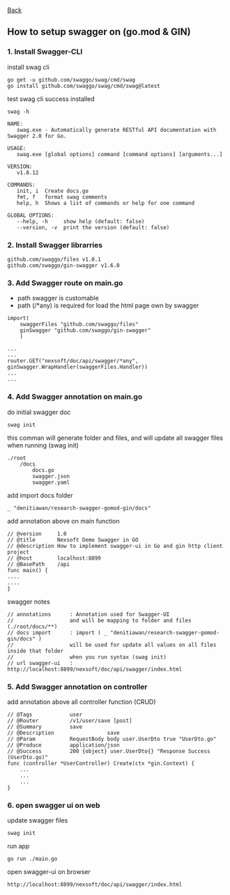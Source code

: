 [Back]()

## How to setup swagger on (go.mod & GIN)

### 1. Install Swagger-CLI

install swag cli

```
go get -u github.com/swaggo/swag/cmd/swag
go install github.com/swaggo/swag/cmd/swag@latest
```

test swag cli success installed

```
swag -h
```

```
NAME:
   swag.exe - Automatically generate RESTful API documentation with Swagger 2.0 for Go.

USAGE:
   swag.exe [global options] command [command options] [arguments...]

VERSION:
   v1.8.12

COMMANDS:
   init, i  Create docs.go
   fmt, f   format swag comments
   help, h  Shows a list of commands or help for one command

GLOBAL OPTIONS:
   --help, -h     show help (default: false)
   --version, -v  print the version (default: false)
```

### 2. Install Swagger librarries

```
github.com/swaggo/files v1.0.1
github.com/swaggo/gin-swagger v1.6.0
```

### 3. Add Swagger route on main.go
- path swagger is customable
- path (/*any) is required for load the html page own by swagger
```
import(
    swaggerFiles "github.com/swaggo/files"
	ginSwagger "github.com/swaggo/gin-swagger"
	)

...
...
router.GET("nexsoft/doc/api/swagger/*any", ginSwagger.WrapHandler(swaggerFiles.Handler))
...
...
```

### 4. Add Swagger annotation on main.go

do initial swagger doc

```
swag init
```

this comman will generate folder and files, and will update all swagger files when running (swag init)

```
./root
    /docs
        docs.go
        swagger.json
        swagger.yaml       
```

add import docs folder

```
_ "denitiawan/research-swagger-gomod-gin/docs"
```

add annotation above on main function

```
// @version		1.0
// @title 		Nexsoft Demo Swagger in GO
// @description How to implement swagger-ui in Go and gin http client project
// @host 		localhost:8899
// @BasePath 	/api
func main() {
....
....
}
```

swagger notes

```
// annotations		: Annotation used for Swagger-UI
//					and will be mapping to folder and files (./root/docs/**)
// docs import		: import ( _ "denitiawan/research-swagger-gomod-gin/docs" )
//					will be used for update all values on all files inside that folder
//					when you run syntax (swag init)
// url swagger-ui 	: http://localhost:8899/nexsoft/doc/api/swagger/index.html
```

### 5. Add Swagger annotation on controller

add annotation above all controller function (CRUD)

```
// @Tags			user
// @Router			/v1/user/save [post]
// @Summary			save
// @Description	                save
// @Param			RequestBody body user.UserDto true "UserDto.go"
// @Produce			application/json
// @Success			200 {object} user.UserDto{} "Response Success (UserDto.go)"
func (controller *UserController) Create(ctx *gin.Context) {
	...
	...
	...
}

```

### 6. open swagger ui on web
update swagger files
```
swag init
```
run app
```
go run ./main.go
```
open swagger-ui on browser
```
http://localhost:8899/nexsoft/doc/api/swagger/index.html
```
